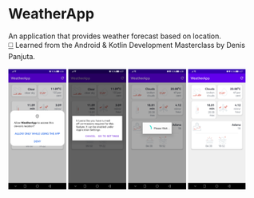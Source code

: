 # WeatherApp
An application that provides weather forecast based on location.<br>
[:white_medium_square:](https://www.udemy.com/course/android-kotlin-developer/) Learned from the Android & Kotlin Development Masterclass by Denis Panjuta.
<br><br>
<img src="assets/img1.jpg?raw=true" width=23%> 
<img src="assets/img2.jpg?raw=true" width=23%> 
<img src="assets/img3.jpg?raw=true" width=23%>
<img src="assets/img4.jpg?raw=true" width=23%>